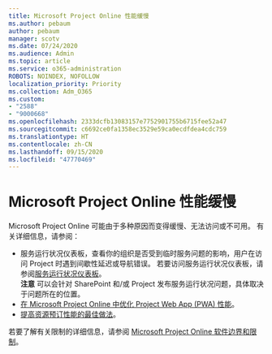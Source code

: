 ```yaml
---
title: Microsoft Project Online 性能缓慢
ms.author: pebaum
author: pebaum
manager: scotv
ms.date: 07/24/2020
ms.audience: Admin
ms.topic: article
ms.service: o365-administration
ROBOTS: NOINDEX, NOFOLLOW
localization_priority: Priority
ms.collection: Adm_O365
ms.custom:
- "2588"
- "9000668"
ms.openlocfilehash: 2333dcfb13083157e7752901755b6715fee52a47
ms.sourcegitcommit: c6692ce0fa1358ec3529e59ca0ecdfdea4cdc759
ms.translationtype: HT
ms.contentlocale: zh-CN
ms.lasthandoff: 09/15/2020
ms.locfileid: "47770469"
---
```

# <a name="slow-performance-with-project-online"></a>Microsoft Project Online 性能缓慢

Microsoft Project Online 可能由于多种原因而变得缓慢、无法访问或不可用。 有关详细信息，请参阅：

- 服务运行状况仪表板，查看你的组织是否受到临时服务问题的影响，用户在访问 Project 时遇到间歇性延迟或导航错误。 若要访问服务运行状况仪表板，请参阅[服务运行状况仪表板](https://admin.microsoft.com/AdminPortal/Home#/servicehealth)。</br>
    **注意**  可以会针对 SharePoint 和/或 Project 发布服务运行状况问题，具体取决于问题所在的位置。
- [在 Microsoft Project Online 中优化 Project Web App (PWA) 性能](https://docs.microsoft.com/projectonline/tune-project-online-performance)。
- [提高资源预订性能的最佳做法](https://docs.microsoft.com/projectonline/best-practices-to-improve-resource-engagements-performance)。

若要了解有关限制的详细信息，请参阅 [Microsoft Project Online 软件边界和限制](https://docs.microsoft.com/projectonline/project-online-software-boundaries-and-limits)。